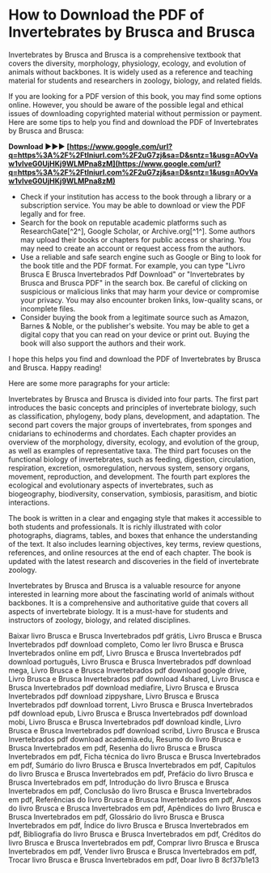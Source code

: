 
 
# How to Download the PDF of Invertebrates by Brusca and Brusca
 
Invertebrates by Brusca and Brusca is a comprehensive textbook that covers the diversity, morphology, physiology, ecology, and evolution of animals without backbones. It is widely used as a reference and teaching material for students and researchers in zoology, biology, and related fields.
 
If you are looking for a PDF version of this book, you may find some options online. However, you should be aware of the possible legal and ethical issues of downloading copyrighted material without permission or payment. Here are some tips to help you find and download the PDF of Invertebrates by Brusca and Brusca:
 
**Download ►►► [https://www.google.com/url?q=https%3A%2F%2Ftlniurl.com%2F2uG7zj&sa=D&sntz=1&usg=AOvVaw1vIveG0UjHKj9WLMPna8zM](https://www.google.com/url?q=https%3A%2F%2Ftlniurl.com%2F2uG7zj&sa=D&sntz=1&usg=AOvVaw1vIveG0UjHKj9WLMPna8zM)**


 
- Check if your institution has access to the book through a library or a subscription service. You may be able to download or view the PDF legally and for free.
- Search for the book on reputable academic platforms such as ResearchGate[^2^], Google Scholar, or Archive.org[^1^]. Some authors may upload their books or chapters for public access or sharing. You may need to create an account or request access from the authors.
- Use a reliable and safe search engine such as Google or Bing to look for the book title and the PDF format. For example, you can type "Livro Brusca E Brusca Invertebrados Pdf Download" or "Invertebrates by Brusca and Brusca PDF" in the search box. Be careful of clicking on suspicious or malicious links that may harm your device or compromise your privacy. You may also encounter broken links, low-quality scans, or incomplete files.
- Consider buying the book from a legitimate source such as Amazon, Barnes & Noble, or the publisher's website. You may be able to get a digital copy that you can read on your device or print out. Buying the book will also support the authors and their work.

I hope this helps you find and download the PDF of Invertebrates by Brusca and Brusca. Happy reading!

Here are some more paragraphs for your article:
 
Invertebrates by Brusca and Brusca is divided into four parts. The first part introduces the basic concepts and principles of invertebrate biology, such as classification, phylogeny, body plans, development, and adaptation. The second part covers the major groups of invertebrates, from sponges and cnidarians to echinoderms and chordates. Each chapter provides an overview of the morphology, diversity, ecology, and evolution of the group, as well as examples of representative taxa. The third part focuses on the functional biology of invertebrates, such as feeding, digestion, circulation, respiration, excretion, osmoregulation, nervous system, sensory organs, movement, reproduction, and development. The fourth part explores the ecological and evolutionary aspects of invertebrates, such as biogeography, biodiversity, conservation, symbiosis, parasitism, and biotic interactions.
 
The book is written in a clear and engaging style that makes it accessible to both students and professionals. It is richly illustrated with color photographs, diagrams, tables, and boxes that enhance the understanding of the text. It also includes learning objectives, key terms, review questions, references, and online resources at the end of each chapter. The book is updated with the latest research and discoveries in the field of invertebrate zoology.
 
Invertebrates by Brusca and Brusca is a valuable resource for anyone interested in learning more about the fascinating world of animals without backbones. It is a comprehensive and authoritative guide that covers all aspects of invertebrate biology. It is a must-have for students and instructors of zoology, biology, and related disciplines.
 
Baixar livro Brusca e Brusca Invertebrados pdf grátis,  Livro Brusca e Brusca Invertebrados pdf download completo,  Como ler livro Brusca e Brusca Invertebrados online em pdf,  Livro Brusca e Brusca Invertebrados pdf download português,  Livro Brusca e Brusca Invertebrados pdf download mega,  Livro Brusca e Brusca Invertebrados pdf download google drive,  Livro Brusca e Brusca Invertebrados pdf download 4shared,  Livro Brusca e Brusca Invertebrados pdf download mediafire,  Livro Brusca e Brusca Invertebrados pdf download zippyshare,  Livro Brusca e Brusca Invertebrados pdf download torrent,  Livro Brusca e Brusca Invertebrados pdf download epub,  Livro Brusca e Brusca Invertebrados pdf download mobi,  Livro Brusca e Brusca Invertebrados pdf download kindle,  Livro Brusca e Brusca Invertebrados pdf download scribd,  Livro Brusca e Brusca Invertebrados pdf download academia.edu,  Resumo do livro Brusca e Brusca Invertebrados em pdf,  Resenha do livro Brusca e Brusca Invertebrados em pdf,  Ficha técnica do livro Brusca e Brusca Invertebrados em pdf,  Sumário do livro Brusca e Brusca Invertebrados em pdf,  Capítulos do livro Brusca e Brusca Invertebrados em pdf,  Prefácio do livro Brusca e Brusca Invertebrados em pdf,  Introdução do livro Brusca e Brusca Invertebrados em pdf,  Conclusão do livro Brusca e Brusca Invertebrados em pdf,  Referências do livro Brusca e Brusca Invertebrados em pdf,  Anexos do livro Brusca e Brusca Invertebrados em pdf,  Apêndices do livro Brusca e Brusca Invertebrados em pdf,  Glossário do livro Brusca e Brusca Invertebrados em pdf,  Índice do livro Brusca e Brusca Invertebrados em pdf,  Bibliografia do livro Brusca e Brusca Invertebrados em pdf,  Créditos do livro Brusca e Brusca Invertebrados em pdf,  Comprar livro Brusca e Brusca Invertebrados em pdf,  Vender livro Brusca e Brusca Invertebrados em pdf,  Trocar livro Brusca e Brusca Invertebrados em pdf,  Doar livro B
 8cf37b1e13
 
